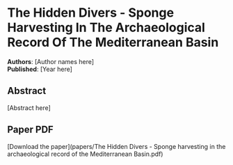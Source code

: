 # The Hidden Divers - Sponge Harvesting In The Archaeological Record Of The Mediterranean Basin

**Authors**: [Author names here]  
**Published**: [Year here]

## Abstract

[Abstract here]

## Paper PDF

[Download the paper](papers/The Hidden Divers - Sponge harvesting in the archaeological record of the Mediterranean Basin.pdf)
